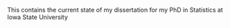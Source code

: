 This contains the current state of my dissertation for my PhD in Statistics at Iowa State University